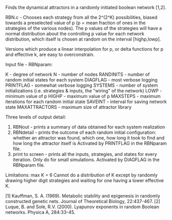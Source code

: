 Finds the dynamical attractors in a randomly initiated boolean 
network [1,2].

RBN.c - Chooses each strategy from all the 2^(2^K) 
possibilities, biased towards a preselected value of p (p = mean 
fraction of ones in the strategies of the various nodes). 
The p values of the strategies will have a normal distribution 
about the controlling p value for each network distribution, 
which itself is chosen at random on the interval [highp,lowp].

Versions which produce a linear interpolation for p, or delta 
functions for p and effective k, are easy to overconstrain.

Input file - RBNparam:

K - degree of network
N - number of nodes
RANDINITS - number of random initial states for each system
DIAGFLAG - most verbose logging
PRINTFLAG - somewhat verbose logging
SYSTEMS - number of system initializations (i.e. strategies & inputs, 
          the "wiring" of the network) 
LOWP - minimum value of p 
HIGHP - maximum value of p
MAXSTEPS - maximum iterations for each random initial state
SAVEINT - interval for saving network state
MAXATTRACTORS - maximum size of attractor library

Three levels of output detail:
1) RBNout - prints a summary of data obtained for each system realization
2) RBNdetail - prints the outcome of each random initial configuration:
	whether an attractor was found, which one, how long it took to find
	and how long the attractor itself is
   Activated by PRINTFLAG in the RBNparam file.
3) print to screen - prints all the inputs, strategies, and states for every
	iteration.  Only do for small simulations.
   Activated by DIAGFLAG in the RBNparam file.

Limitations:
max K = 6
Cannot do a distribution of K except by randomly drawing higher
digit strategies and waiting for one having a lower effective K.

[1] Kauffman, S. A. (1969). Metabolic stability and epigenesis in randomly 
constructed genetic nets. Journal of Theoretical Biology, 22:437-467.
[2] Luque, B. and Sole, R.V. (2000). Lyapunov exponents in random Boolean 
networks. Physica A, 284:33-45.

